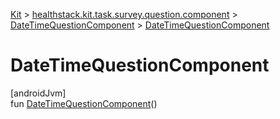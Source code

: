 
[Kit](../../../kit.html) > [healthstack.kit.task.survey.question.component](../index.html) > [DateTimeQuestionComponent](index.html) > [DateTimeQuestionComponent](-date-time-question-component.html)



# DateTimeQuestionComponent



[androidJvm]\
fun [DateTimeQuestionComponent](-date-time-question-component.html)()




